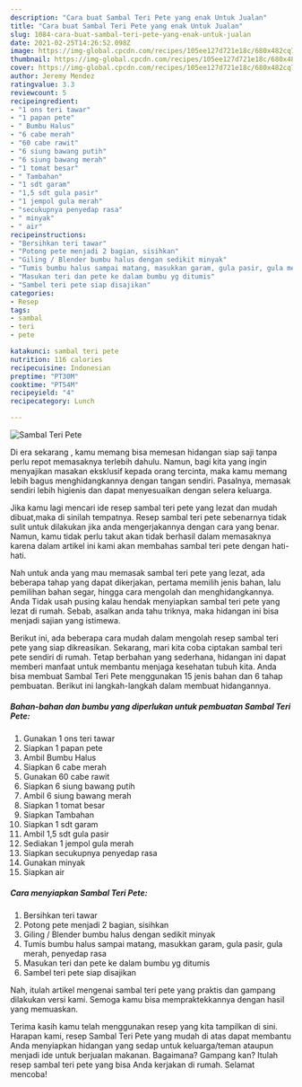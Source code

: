 ```yaml
---
description: "Cara buat Sambal Teri Pete yang enak Untuk Jualan"
title: "Cara buat Sambal Teri Pete yang enak Untuk Jualan"
slug: 1084-cara-buat-sambal-teri-pete-yang-enak-untuk-jualan
date: 2021-02-25T14:26:52.098Z
image: https://img-global.cpcdn.com/recipes/105ee127d721e18c/680x482cq70/sambal-teri-pete-foto-resep-utama.jpg
thumbnail: https://img-global.cpcdn.com/recipes/105ee127d721e18c/680x482cq70/sambal-teri-pete-foto-resep-utama.jpg
cover: https://img-global.cpcdn.com/recipes/105ee127d721e18c/680x482cq70/sambal-teri-pete-foto-resep-utama.jpg
author: Jeremy Mendez
ratingvalue: 3.3
reviewcount: 5
recipeingredient:
- "1 ons teri tawar"
- "1 papan pete"
- " Bumbu Halus"
- "6 cabe merah"
- "60 cabe rawit"
- "6 siung bawang putih"
- "6 siung bawang merah"
- "1 tomat besar"
- " Tambahan"
- "1 sdt garam"
- "1,5 sdt gula pasir"
- "1 jempol gula merah"
- "secukupnya penyedap rasa"
- " minyak"
- " air"
recipeinstructions:
- "Bersihkan teri tawar"
- "Potong pete menjadi 2 bagian, sisihkan"
- "Giling / Blender bumbu halus dengan sedikit minyak"
- "Tumis bumbu halus sampai matang, masukkan garam, gula pasir, gula merah, penyedap rasa"
- "Masukan teri dan pete ke dalam bumbu yg ditumis"
- "Sambel teri pete siap disajikan"
categories:
- Resep
tags:
- sambal
- teri
- pete

katakunci: sambal teri pete 
nutrition: 116 calories
recipecuisine: Indonesian
preptime: "PT30M"
cooktime: "PT54M"
recipeyield: "4"
recipecategory: Lunch

---
```



![Sambal Teri Pete](https://img-global.cpcdn.com/recipes/105ee127d721e18c/680x482cq70/sambal-teri-pete-foto-resep-utama.jpg)

Di era  sekarang , kamu memang bisa memesan hidangan siap saji tanpa perlu repot memasaknya terlebih dahulu. Namun, bagi kita yang ingin menyajikan masakan eksklusif kepada orang tercinta, maka kamu memang lebih bagus menghidangkannya dengan tangan sendiri. Pasalnya, memasak sendiri lebih higienis dan dapat menyesuaikan dengan selera keluarga.

Jika kamu lagi mencari ide resep sambal teri pete yang lezat dan mudah dibuat,maka di sinilah tempatnya. Resep sambal teri pete  sebenarnya tidak sulit untuk dilakukan jika anda mengerjakannya dengan cara yang benar. Namun, kamu tidak perlu takut akan tidak berhasil dalam memasaknya 
karena dalam artikel ini kami akan membahas sambal teri pete dengan hati-hati.  



Nah untuk anda yang mau memasak sambal teri pete yang lezat, ada beberapa tahap yang dapat dikerjakan, pertama memilih jenis bahan, lalu pemilihan bahan segar, hingga cara mengolah dan menghidangkannya. Anda Tidak usah pusing kalau hendak menyiapkan sambal teri pete yang lezat di rumah. Sebab, asalkan anda  tahu triknya, maka hidangan ini bisa menjadi sajian yang istimewa.

Berikut ini, ada beberapa cara mudah dalam mengolah resep sambal teri pete yang siap dikreasikan. Sekarang, mari kita coba ciptakan sambal teri pete sendiri di rumah. Tetap berbahan yang sederhana, hidangan ini dapat memberi manfaat untuk membantu menjaga kesehatan tubuh kita. Anda bisa membuat Sambal Teri Pete menggunakan 15 jenis bahan dan 6 tahap pembuatan. Berikut ini langkah-langkah dalam membuat hidangannya.

<!--inarticleads1-->

##### Bahan-bahan dan bumbu yang diperlukan untuk pembuatan Sambal Teri Pete:

1. Gunakan 1 ons teri tawar
1. Siapkan 1 papan pete
1. Ambil  Bumbu Halus
1. Siapkan 6 cabe merah
1. Gunakan 60 cabe rawit
1. Siapkan 6 siung bawang putih
1. Ambil 6 siung bawang merah
1. Siapkan 1 tomat besar
1. Siapkan  Tambahan
1. Siapkan 1 sdt garam
1. Ambil 1,5 sdt gula pasir
1. Sediakan 1 jempol gula merah
1. Siapkan secukupnya penyedap rasa
1. Gunakan  minyak
1. Siapkan  air




<!--inarticleads2-->

##### Cara menyiapkan Sambal Teri Pete:

1. Bersihkan teri tawar
1. Potong pete menjadi 2 bagian, sisihkan
1. Giling / Blender bumbu halus dengan sedikit minyak
1. Tumis bumbu halus sampai matang, masukkan garam, gula pasir, gula merah, penyedap rasa
1. Masukan teri dan pete ke dalam bumbu yg ditumis
1. Sambel teri pete siap disajikan




Nah, itulah artikel mengenai  sambal teri pete  yang praktis dan gampang dilakukan versi kami. Semoga kamu bisa mempraktekkannya dengan hasil yang memuaskan. 

Terima kasih kamu telah menggunakan resep yang kita tampilkan di sini. Harapan kami, resep  Sambal Teri Pete yang mudah di atas dapat membantu Anda menyiapkan hidangan yang sedap untuk keluarga/teman ataupun menjadi ide untuk berjualan makanan. Bagaimana? Gampang kan? Itulah resep sambal teri pete yang bisa Anda kerjakan di rumah. Selamat mencoba!

